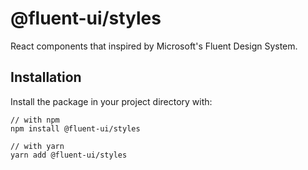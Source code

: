 # @fluent-ui/styles

React components that inspired by Microsoft's Fluent Design System.

## Installation

Install the package in your project directory with:

```
// with npm
npm install @fluent-ui/styles

// with yarn
yarn add @fluent-ui/styles
```
